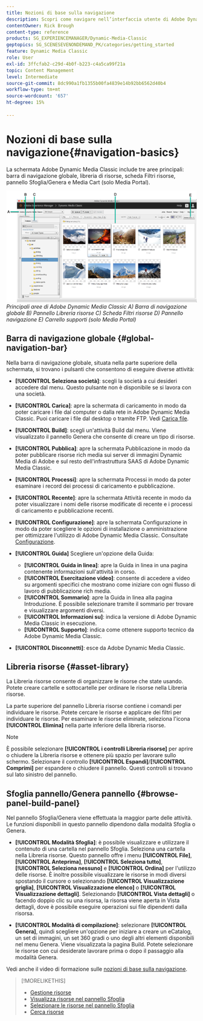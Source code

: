 ```yaml
---
title: Nozioni di base sulla navigazione
description: Scopri come navigare nell’interfaccia utente di Adobe Dynamic Media Classic.
contentOwner: Rick Brough
content-type: reference
products: SG_EXPERIENCEMANAGER/Dynamic-Media-Classic
geptopics: SG_SCENESEVENONDEMAND_PK/categories/getting_started
feature: Dynamic Media Classic
role: User
exl-id: 3ffcfab2-c29d-4b0f-b223-c4a5ca99f21a
topic: Content Management
level: Intermediate
source-git-commit: 8dc990a1fb1355b00fa4839e14b92bb6562d40b4
workflow-type: tm+mt
source-wordcount: '657'
ht-degree: 15%

---
```


# Nozioni di base sulla navigazione{#navigation-basics}

La schermata Adobe Dynamic Media Classic include tre aree principali: barra di navigazione globale, libreria di risorse, scheda Filtri risorse, pannello Sfoglia/Genera e Media Cart (solo Media Portal).

![Nozioni di base sulla navigazione](/help/using/assets/gs_navigation_basics_popup_popup.png)
*Principali aree di Adobe Dynamic Media Classic*
*A) Barra di navigazione globale B) Pannello Libreria risorse C) Scheda Filtri risorse D) Pannello navigazione E) Carrello supporti (solo Media Portal)*

## Barra di navigazione globale {#global-navigation-bar}

Nella barra di navigazione globale, situata nella parte superiore della schermata, si trovano i pulsanti che consentono di eseguire diverse attività:

* **[!UICONTROL Seleziona società]**: scegli la società a cui desideri accedere dal menu. Questo pulsante non è disponibile se si lavora con una società.

* **[!UICONTROL Carica]**: apre la schermata di caricamento in modo da poter caricare i file dal computer o dalla rete in Adobe Dynamic Media Classic. Puoi caricare i file dal desktop o tramite FTP. Vedi [Carica file](/help/using/uploading-files.md).

* **[!UICONTROL Build]**: scegli un&#39;attività Build dal menu. Viene visualizzato il pannello Genera che consente di creare un tipo di risorse.

* **[!UICONTROL Pubblica]**: apre la schermata Pubblicazione in modo da poter pubblicare risorse rich media sui server di immagini Dynamic Media di Adobe e sul resto dell&#39;infrastruttura SAAS di Adobe Dynamic Media Classic.

* **[!UICONTROL Processi]**: apre la schermata Processi in modo da poter esaminare i record dei processi di caricamento e pubblicazione.

* **[!UICONTROL Recente]**: apre la schermata Attività recente in modo da poter visualizzare i nomi delle risorse modificate di recente e i processi di caricamento e pubblicazione recenti.

* **[!UICONTROL Configurazione]**: apre la schermata Configurazione in modo da poter scegliere le opzioni di installazione o amministrazione per ottimizzare l&#39;utilizzo di Adobe Dynamic Media Classic. Consultate [Configurazione](/help/using/setup-basics.md).

* **[!UICONTROL Guida]** Scegliere un&#39;opzione della Guida:

   * **[!UICONTROL Guida in linea]**: apre la Guida in linea in una pagina contenente informazioni sull&#39;attività in corso.
   * **[!UICONTROL Esercitazione video]**: consente di accedere a video su argomenti specifici che mostrano come iniziare con ogni flusso di lavoro di pubblicazione rich media.
   * **[!UICONTROL Sommario]**: apre la Guida in linea alla pagina Introduzione. È possibile selezionare tramite il sommario per trovare e visualizzare argomenti diversi.
   * **[!UICONTROL Informazioni su]**: indica la versione di Adobe Dynamic Media Classic in esecuzione.
   * **[!UICONTROL Supporto]**: indica come ottenere supporto tecnico da Adobe Dynamic Media Classic.

* **[!UICONTROL Disconnetti]**: esce da Adobe Dynamic Media Classic.

## Libreria risorse {#asset-library}

La Libreria risorse consente di organizzare le risorse che state usando. Potete creare cartelle e sottocartelle per ordinare le risorse nella Libreria risorse.

La parte superiore del pannello Libreria risorse contiene i comandi per individuare le risorse. Potete cercare le risorse e applicare dei filtri per individuare le risorse. Per esaminare le risorse eliminate, seleziona l&#39;icona **[!UICONTROL Elimina]** nella parte inferiore della libreria risorse.

>[!NOTE]
>
>È possibile selezionare **[!UICONTROL i controlli Libreria risorse]** per aprire o chiudere la Libreria risorse e ottenere più spazio per lavorare sullo schermo. Selezionare il controllo **[!UICONTROL Espandi]**/**[!UICONTROL Comprimi]** per espandere o chiudere il pannello. Questi controlli si trovano sul lato sinistro del pannello.

## Sfoglia pannello/Genera pannello {#browse-panel-build-panel}

Nel pannello Sfoglia/Genera viene effettuata la maggior parte delle attività. Le funzioni disponibili in questo pannello dipendono dalla modalità Sfoglia o Genera.

* **[!UICONTROL Modalità Sfoglia]**: è possibile visualizzare e utilizzare il contenuto di una cartella nel pannello Sfoglia. Seleziona una cartella nella Libreria risorse. Questo pannello offre i menu **[!UICONTROL File]**, **[!UICONTROL Anteprima]**, **[!UICONTROL Seleziona tutto]**, **[!UICONTROL Seleziona nessuno]** e **[!UICONTROL Ordina]** per l&#39;utilizzo delle risorse. È inoltre possibile visualizzare le risorse in modi diversi spostando il cursore o selezionando **[!UICONTROL Visualizzazione griglia]**, **[!UICONTROL Visualizzazione elenco]** o **[!UICONTROL Visualizzazione dettagli]**. Selezionando **[!UICONTROL Vista dettagli]** o facendo doppio clic su una risorsa, la risorsa viene aperta in Vista dettagli, dove è possibile eseguire operazioni sui file dipendenti dalla risorsa.

* **[!UICONTROL Modalità di compilazione]**: selezionare **[!UICONTROL Genera]**, quindi scegliere un&#39;opzione per iniziare a creare un eCatalog, un set di immagini, un set 360 gradi o uno degli altri elementi disponibili nel menu Genera. Viene visualizzata la pagina Build. Potete selezionare le risorse con cui desiderate lavorare prima o dopo il passaggio alla modalità Genera.

Vedi anche il video di formazione sulle [nozioni di base sulla navigazione](https://s7d5.scene7.com/s7viewers/html5/VideoViewer.html?videoserverurl=https://s7d5.scene7.com/is/content/&emailurl=https://s7d5.scene7.com/s7/emailFriend&serverUrl=https://s7d5.scene7.com/is/image/&config=Scene7SharedAssets/Universal_HTML5_Video&contenturl=https://s7d5.scene7.com/skins/&asset=S7tutorials/571_Navigation%20Basics_converted%20renamed_Getting%20Started-AVS).

>[!MORELIKETHIS]
>
>* [Gestione risorse](about-managing-assets.md)
>* [Visualizza risorse nel pannello Sfoglia](viewing-assets-browse-panel.md#viewing_assets_in_the_browse_panel)
>* [Selezionare le risorse nel pannello Sfoglia](selecting-assets-browse-panel.md#selecting_assets_in_the_browse_panel)
>* [Cerca risorse](searching-assets.md#searching_assets)
